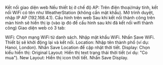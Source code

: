 Kết nối giao diện web
Nếu thiết bị ở chế độ AP:
Trên điện thoại/máy tính, kết nối WiFi có tên như WeatherStation (không cần mật khẩu).
Mở trình duyệt, nhập IP AP (192.168.4.1).
Cấu hình trên web
Sau khi kết nối thành công trên màn hình sẽ hiển thị ip (vào ip đó để cấu hình sau khi đã kết nối wifi thành công)
Giao diện web có 3 tab:

WiFi:
Chọn mạng WiFi từ danh sách.
Nhập mật khẩu WiFi.
Nhấn Save WiFi. Thiết bị sẽ khởi động lại và kết nối.
Location:
Nhập tên thành phố (ví dụ: Hanoi, London).
Nhấn Save Location để cập nhật thời tiết.
Display:
Chọn kiểu hiển thị:
Original Layout: Hiển thị text trạng thái thời tiết (ví dụ: "Co mua").
New Layout: Hiển thị icon thời tiết.
Nhấn Save Display.
